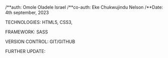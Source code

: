 /**auth: Omole Oladele Israel
/**co-auth: Eke Chukwujindu Nelson
/**Date: 4th september, 2023

TECHNOLOGIES:
HTML5, CSS3, 

FRAMEWORK:
SASS

VERSION CONTROL:
GIT/GITHUB

FURTHER UPDATE:
